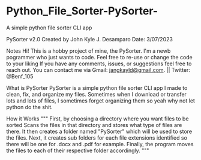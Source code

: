 # Python_File_Sorter-PySorter-
A simple python file sorter CLI app

PySorter v2.0
Created by John Kyle J. Desamparo     Date: 3/07/2023

Notes
Hi! This is a hobby project of mine, the PySorter. I'm a newb pogrammer who just wants to code. Feel free to re-use or change the code to your liking
If you have any comments, issues, or suggestions feel free to reach out.
You can contact me via Gmail: jangkayld@gmail.com. || Twitter: @Benf_105

What is PySorter
PySorter is a simple python file sorter CLI app I made to clean, fix, and organize my files. Sometimes when I download or transfer
lots and lots of files, I sometimes forget organizing them so yeah why not let python do the shit.

How it Works
"""
First, by choosing a directory where you want files to be sorted
Scans the files in that directory and stores what type of files are there.
It then creates a folder named "PySorter" which will be used to store the files.
Next, it creates sub folders for each file extensions identified so there will be one for .docx and .pdf for example.
Finally, the program moves the files to each of their respective folder accordingly.
"""
